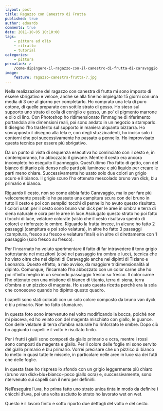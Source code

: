 ```yaml
---
layout: post
title: Ragazzo con Canestro di Frutta
published: true
author: edoardo
comments: true
date: 2011-10-05 10:10:00
tags:
    - pittura ad olio
    - ritratto
    - tutorial
categories:
    - pittura
permalink: >
    /come-dipingere-il-ragazzo-con-il-canestro-di-frutta-di-caravaggio
image:
    feature: ragazzo-canestra-frutta-7.jpg
---
```


  



  Nella realizzazione del ragazzo con canestra di frutta mi sono imposto di essere sbrigativo e veloce, anche se alla fine ho impiegato 15 giorni con una media di 3 ore al giorno per completarlo. Ho comprato una tela di puro cotone, di quelle preparate con sottile strato di gesso. Ho steso sul supporto uno strato di colla di coniglio e gesso, un po’ di pigmento marrone e olio di lino. Con Photoshop ho ridimensionato l&#8217;immagine di riferimento portandola alle dimensioni reali, poi sono andato in un negozio a stamparlo. Il disegno l’ho trasferito sul supporto in maniera alquanto bizzarra. Ho sovrapposto il disegno alla tela e, con degli stuzzicadenti, ho inciso solo i contorni che poi successivamente ho passato a pennello. Ho improvvisato questa tecnica per essere più sbrigativo.



  



  Da un punto di vista di sequenza esecutiva ho cominciato con il cesto e, in contemporanea, ho abbozzato il giovane. Mentre il cesto era ancora incompleto ho eseguito il panneggio. Quest&#8217;ultimo l’ho fatto di getto, con del bianco di titanio più denso nelle parti più luminose e più liquido per creare le parti meno chiare. Successivamente ho usato solo due colori un grigio scuro e il bianco. Il grigio scuro l&#8217;ho ottenuto mescolado bruno van dick, blu primario e bianco.



  Riguardo il cesto, non so come abbia fatto Caravaggio, ma io per fare più velocemente possibile ho passato una campitura scura con del bruno in tutto il cesto e poi con semplici tocchi di pennello ho avuto questo risultato. I colori usati per il cesto sono bruno van dick per le aree in ombra e terra di siena naturale e ocra per le aree in luce.Asciugato questo strato ho poi fatto i tocchi di luce, velature colorate (visto che il cesto risultava spento di colore) e rinforzato le ombre. Riguardo la frutta invece, in alcune ho fatto 2 passaggi (campitura e poi solo velatura), in altre ho fatto 3 passaggi (campitura, fresco su fresco e velature finali) e in altre di direttamente con 1 passaggio (solo fresco su fresco).



  



  Per l’incarnato ho voluto sperimentare il fatto di far intravedere il tono grigio sottostante nei mezzitoni (cioè nel passaggio tra ombra e luce), tecnica che ho visto oltre che nei dipinti di Caravaggio anche nei dipinti di Tiziano e Leonardo. Questo effetto, a mio avviso, da maggiore tridimensionalità al dipinto. Comunque, l’incarnato l’ho abbozzato con un color carne che ho poi rifinito meglio in un secondo passaggio fresco su fresco. Il color carne l&#8217;ho ottenuto con una mistione di bianco di titanio, terra di siena, terra d’ombra e un pizzico di magenta. Ho usato questa ricetta perchè era la sola che conoscevo quando ho dipinto questo quadro.


I capelli sono stati colorati con un solo colore composto da bruno van dyck e blu primario. Non ho fatto sfumature.


  



  In questa foto sono intervenuto nel volto modificando la bocca, poiché non mi piaceva, ed ho velato con del magenta mischiato con giallo, le guance. Con delle velature di terra d&#8217;ombra naturale ho rinforzato le ombre. Dopo ciò ho aggiunto i capelli e il volto è risultato finito.



  Per i frutti i gialli sono composti da giallo primario e ocra, mentre i rossi sono composti da magenta e giallo. Per il colore delle foglie mi sono servito del giallo primario e blu primario. Vorrei precisare che un pizzico di bianco lo metto in quasi tutte le miscele, in particolare nelle aree in luce sia dei futti che delle foglie.



  



  In questa fase ho rispreso lo sfondo con un grigio leggermente più chiaro (bruno van dick+blu+bianco+poco giallo ocra) e, successivamente, sono ntervenuto sui capelli con il nero per definirli.



  



  Nell&#8217;eseguire l&#8217;uva, ho prima fatto uno strato unica tinta in modo da definire i chicchi d&#8217;uva, poi una volta asciutto lo strato ho lavorato wet on wet.



  



  Questo è il lavoro finito e sotto riporto due dettagli del volto e del cesto.



  



  
